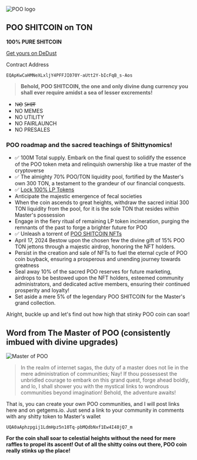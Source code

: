 ![POO logo](https://poomeme.github.io/coin/logo/logo-update.png)

## POO SHITCOIN on TON

**100% PURE SHITCOIN**

[Get yours on DeDust](https://dedust.io/swap/TON/EQApKwCaHMNeXLxljY4PFFJI070Y-aUtt2Y-bIcFqB_s-Aos)

Contract Address
```
EQApKwCaHMNeXLxljY4PFFJI070Y-aUtt2Y-bIcFqB_s-Aos
```
> **Behold, POO SHITCOIN, the one and only divine dung currency you shall ever require amidst a sea of lesser excrements!**

- N̶O̶ S̶H̶I̶T̶
- NO MEMES
- NO UTILITY
- NO FAIRLAUNCH
- NO PRESALES

### POO roadmap and the sacred teachings of Shittynomics!
 - ✅ 100M Total supply. Embark on the final quest to solidify the essence of the POO token meta and relinquish ownership like a true master of the cryptoverse
 - ✅ The almighty 70% POO/TON liquidity pool, fortified by the Master's own 300 TON, a testament to the grandeur of our financial conquests.
 - ✅ [Lock 100% LP Tokens](https://tonraffles.app/lock/EQBUsJtDPA5mqndnF0JNUPg123CmOm8WD08uE7ou2im20C7e)
 - Anticipate the majestic emergence of fecal societies
 - When the coin ascends to great heights, withdraw the sacred initial 300 TON liquidity from the pool, for it is the sole TON that resides within Master's possession
 - Engage in the fiery ritual of remaining LP token incineration, purging the remnants of the past to forge a brighter future for POO
 - ✅ Unleash a torrent of [POO SHITCOIN NFTs](https://getgems.io/collection/EQAgkh1JcNpbnLSs9GgGLaWW5qKt81oVZbDSte4rPZGNUam5)
 - April 17, 2024 Bestow upon the chosen few the divine gift of 15% POO TON jettons through a majestic airdrop, honoring the NFT holders.
 - Persist in the creation and sale of NFTs to fuel the eternal cycle of POO coin buyback, ensuring a prosperous and unending journey towards greatness
 - Seal away 10% of the sacred POO reserves for future marketing, airdrops to be bestowed upon the NFT holders, esteemed community administrators, and dedicated active members, ensuring their continued prosperity and loyalty!
 - Set aside a mere 5% of the legendary POO SHITCOIN for the Master's grand collection.


Alright, buckle up and let's find out how high that stinky POO coin can soar!

## Word from The Master of POO (consistently imbued with divine upgrades)
![Master of POO](https://poomeme.github.io/coin/logo/master256.png)
> In the realm of internet sagas, the duty of a master does not lie in the mere administration of communities; Nay! If thou possessest the unbridled courage to embark on this grand quest, forge ahead boldly, and lo, I shall shower you with the mystical links to wondrous communities beyond imagination! Behold, the adventure awaits!

That is, you can create your own POO communities, and I will post links here and on getgems.io. Just send a link to your community in comments with any shitty token to Master's wallet
```
UQA0aAphzpgij1LdmHpz5n10Tq-pbMQdbNxf1Ew4I48jQ7_m
```
**For the coin shall soar to celestial heights without the need for mere raffles to propel its ascent! Out of all the shitty coins out there, POO coin really stinks up the place!**

